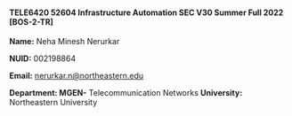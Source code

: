 #### TELE6420 52604 Infrastructure Automation SEC V30 Summer Full 2022 [BOS-2-TR]

**Name:** Neha Minesh Nerurkar  

**NUID:** 002198864 

**Email:** nerurkar.n@northeastern.edu  

**Department: MGEN-** Telecommunication Networks **University:** Northeastern University  
